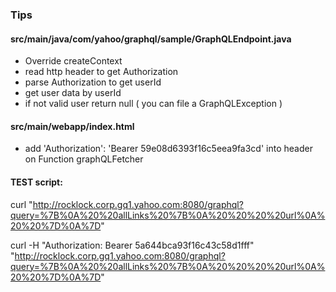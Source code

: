 ### Tips
#### src/main/java/com/yahoo/graphql/sample/GraphQLEndpoint.java
  - Override createContext
  - read http header to get Authorization
  - parse Authorization to get userId
  - get user data by userId
  - if not valid user return null ( you can file a GraphQLException )
  
#### src/main/webapp/index.html
  - add 'Authorization': 'Bearer 59e08d6393f16c5eea9fa3cd' into header on Function graphQLFetcher

#### TEST script:
curl "http://rocklock.corp.gq1.yahoo.com:8080/graphql?query=%7B%0A%20%20allLinks%20%7B%0A%20%20%20%20url%0A%20%20%7D%0A%7D"

curl -H "Authorization: Bearer 5a644bca93f16c43c58d1fff" "http://rocklock.corp.gq1.yahoo.com:8080/graphql?query=%7B%0A%20%20allLinks%20%7B%0A%20%20%20%20url%0A%20%20%7D%0A%7D"


